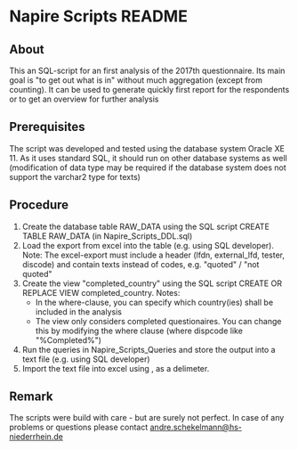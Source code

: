 # Napire Scripts README

## About

This an SQL-script for an first analysis of the 2017th questionnaire.
Its main goal is "to get out what is in" without much aggregation (except from counting).
It can be used to generate quickly first report for the respondents or to get an overview for further analysis

## Prerequisites

The script was developed and tested using the database system Oracle XE 11.
As it uses standard SQL, it should run on other database systems as well (modification of data type may be required if the database system does not support the varchar2 type for texts)

## Procedure

1. Create the database table RAW_DATA using the SQL script CREATE TABLE RAW_DATA (in Napire_Scripts_DDL.sql)
2. Load the export from excel into the table (e.g. using SQL developer).
   Note: The excel-export must include a header (lfdn, external_lfd, tester, discode) and contain texts instead of codes, e.g. "quoted" / "not quoted"
3. Create the view "completed_country" using the SQL script CREATE OR REPLACE VIEW completed_country.
   Notes:
   * In the where-clause, you can specify which country(ies) shall be included in the analysis
   * The view only considers completed questionaires. You can change this by modifying the where clause (where dispcode like "%Completed%")
4. Run the queries in Napire_Scripts_Queries and store the output into a text file (e.g. using SQL developer)
5. Import the text file into excel using , as a delimeter.

## Remark

The scripts were build with care - but are surely not perfect.
In case of any problems or questions please contact andre.schekelmann@hs-niederrhein.de
